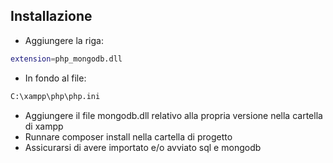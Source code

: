 ## Installazione

- Aggiungere la riga: 
```bash
extension=php_mongodb.dll
```
- In fondo al file:
```bash
C:\xampp\php\php.ini
```
- Aggiungere il file mongodb.dll relativo alla propria versione nella cartella di xampp
- Runnare composer install nella cartella di progetto
- Assicurarsi di avere importato e/o avviato sql e mongodb
